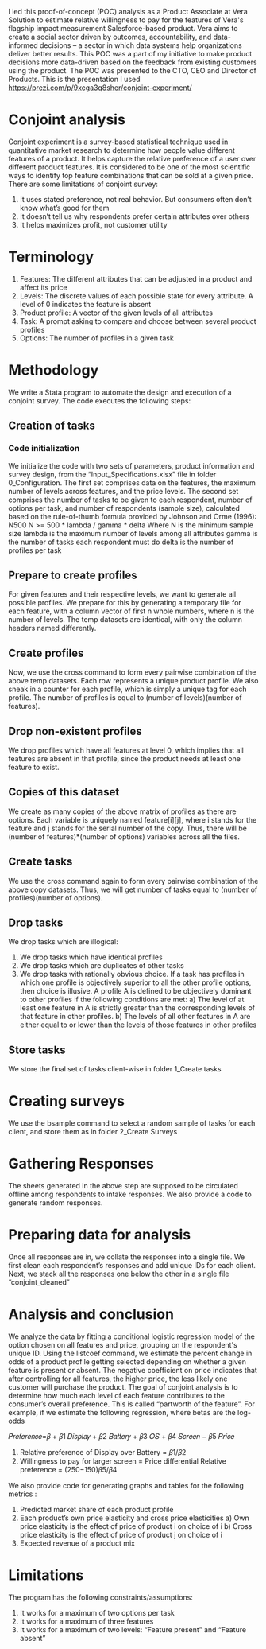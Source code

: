 I led this proof-of-concept (POC) analysis as a Product Associate at Vera Solution to estimate relative willingness to pay for the features of Vera's flagship impact measurement Salesforce-based product. Vera aims to create a social sector driven by outcomes, accountability, and data-informed decisions – a sector in which data systems help organizations deliver better results. This POC was a part of my initiative to make product decisions more data-driven based on the feedback from existing customers using the product. The POC was presented to the CTO, CEO and Director of Products. This is the presentation I used https://prezi.com/p/9xcga3q8sher/conjoint-experiment/

# Conjoint analysis
Conjoint experiment is a survey-based statistical technique used in quantitative market research to determine how people value different features of a product. It helps capture the relative preference of a user over different product features. It is considered to be one of the most scientific ways to identify top feature combinations that can be sold at a given price. There are some limitations of conjoint survey:
1. It uses stated preference, not real behavior. But consumers often don’t know what’s good for them
2. It doesn’t tell us why respondents prefer certain attributes over others
3. It helps maximizes profit, not customer utility
# Terminology
1. Features: The different attributes that can be adjusted in a product and  affect its price
2. Levels: The discrete values of each possible state for every attribute. A level of 0 indicates the feature is absent
3. Product profile: A vector of the given levels of all attributes
4. Task: A prompt asking to compare and choose between several product profiles
5. Options: The number of profiles in a given task
# Methodology
We write a Stata program to automate the design and execution of a conjoint survey. The code executes the following steps:
## Creation of tasks
### Code initialization
We initialize the code with two sets of parameters, product information and survey design, from the “Input_Specifications.xlsx” file in folder 0_Configuration. 
The first set comprises data on the features, the maximum number of levels across features, and the price levels. The second set comprises the number of tasks to be 
given to each respondent, number of options per task, and number of respondents (sample size), calculated based on the rule-of-thumb formula provided by Johnson and Orme (1996):
N500
N >= 500 * lambda / gamma * delta
Where
N is the minimum sample size
lambda is the maximum number of levels among all attributes
gamma is the number of tasks each respondent must do
delta is the number of profiles per task
## Prepare to create profiles
For given features and their respective levels, we want to generate all possible profiles. We prepare for this by generating a temporary file for each feature, with a column vector of first n whole numbers, where n is the number of levels. The temp datasets are identical, with only the column headers named differently.
## Create profiles
Now, we use the cross command to form every pairwise combination of the above temp datasets. Each row represents a unique product profile. We also sneak in a counter for each profile, which is simply a unique tag for each profile. The number of profiles is equal to (number of levels)(number of features).
## Drop non-existent profiles
We drop profiles which have all features at level 0, which implies that all features are absent in that profile, since the product needs at least one feature to exist.
## Copies of this dataset
We create as many copies of the above matrix of profiles as there are options. Each variable is uniquely named feature[i][j], where i stands for the feature and j stands for the serial number of the copy. Thus, there will be (number of features)*(number of options) variables across all the files.
## Create tasks
We use the cross command again to form every pairwise combination of the above copy datasets. Thus, we will get number of tasks equal to (number of profiles)(number of options).
## Drop tasks
We drop tasks which are illogical:
1. We drop tasks which have identical profiles
2. We drop tasks which are duplicates of other tasks
3. We drop tasks with rationally obvious choice. If a task has profiles in which one profile is objectively superior to all the other profile options, then choice is illusive. A profile A is defined to be objectively dominant to other profiles if the following conditions are met:
      a) The level of at least one feature in A is strictly greater than the corresponding levels of that feature in other profiles.
      b) The levels of all other features in A are either equal to or lower than the levels of those features in other profiles
## Store tasks
We store the final set of tasks client-wise in folder 1_Create tasks
# Creating surveys
We use the bsample command to select a random sample of tasks for each client, and store them as  in folder 2_Create Surveys
# Gathering Responses
The sheets generated in the above step are supposed to be circulated offline among respondents to intake responses. We also provide a code to generate random responses.
# Preparing data for analysis
Once all responses are in, we collate the responses into a single file. We first clean each respondent’s responses and add unique IDs for each client. Next, we stack all the responses one below the other in a single file “conjoint_cleaned”
# Analysis and conclusion
We analyze the data by fitting a conditional logistic regression model of the option chosen on all features and price, grouping on the respondent's unique ID. Using the listcoef command, we estimate the percent change in odds of a product profile getting selected depending on whether a given feature is present or absent. The negative coefficient on price indicates that after controlling for all features, the higher price, the less likely one customer will purchase the product.
The goal of conjoint analysis is to determine how much each level of each feature contributes to the consumer’s overall preference. This is called “partworth of the feature”.
For example, if we estimate the following regression, where betas are the log-odds

𝑃𝑟𝑒𝑓𝑒𝑟𝑒𝑛𝑐𝑒=𝛽 + 𝛽1 𝐷𝑖𝑠𝑝𝑙𝑎𝑦 + 𝛽2 𝐵𝑎𝑡𝑡𝑒𝑟𝑦 + 𝛽3 𝑂𝑆 + 𝛽4 𝑆𝑐𝑟𝑒𝑒𝑛 − 𝛽5 𝑃𝑟𝑖𝑐𝑒

1. Relative preference of Display over Battery = 𝛽1/𝛽2
2. Willingness to pay for larger screen = Price differential  Relative preference  = ($250-$150)𝛽5/𝛽4

We also provide code for generating graphs and tables for the following metrics :

1. Predicted market share of each product profile
2. Each product’s own price elasticity and cross price elasticities
    a) Own price elasticity is the effect of price of product i on choice of i
    b) Cross price elasticity is the effect of price of product j on choice of i
3. Expected revenue of a product mix
# Limitations
The program has the following constraints/assumptions:
1. It works for a maximum of two options per task
2. It works for a maximum of three features
3. It works for a maximum of two levels: “Feature present” and “Feature absent”

